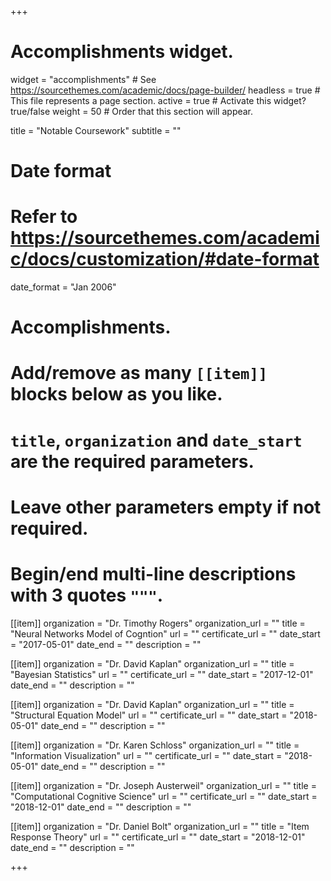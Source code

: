 +++
# Accomplishments widget.
widget = "accomplishments"  # See https://sourcethemes.com/academic/docs/page-builder/
headless = true  # This file represents a page section.
active = true  # Activate this widget? true/false
weight = 50  # Order that this section will appear.

title = "Notable Coursework"
subtitle = ""

# Date format
#   Refer to https://sourcethemes.com/academic/docs/customization/#date-format
date_format = "Jan 2006"

# Accomplishments.
#   Add/remove as many `[[item]]` blocks below as you like.
#   `title`, `organization` and `date_start` are the required parameters.
#   Leave other parameters empty if not required.
#   Begin/end multi-line descriptions with 3 quotes `"""`.

[[item]]
  organization = "Dr. Timothy Rogers"
  organization_url = ""
  title = "Neural Networks Model of Cogntion"
  url = ""
  certificate_url = ""
  date_start = "2017-05-01"
  date_end = ""
  description = ""

[[item]]
  organization = "Dr. David Kaplan"
  organization_url = ""
  title = "Bayesian Statistics"
  url = ""
  certificate_url = ""
  date_start = "2017-12-01"
  date_end = ""
  description = ""
  
[[item]]
  organization = "Dr. David Kaplan"
  organization_url = ""
  title = "Structural Equation Model"
  url = ""
  certificate_url = ""
  date_start = "2018-05-01"
  date_end = ""
  description = ""

[[item]]
  organization = "Dr. Karen Schloss"
  organization_url = ""
  title = "Information Visualization"
  url = ""
  certificate_url = ""
  date_start = "2018-05-01"
  date_end = ""
  description = ""

[[item]]
  organization = "Dr. Joseph Austerweil"
  organization_url = ""
  title = "Computational Cognitive Science"
  url = ""
  certificate_url = ""
  date_start = "2018-12-01"
  date_end = ""
  description = ""

[[item]]
  organization = "Dr. Daniel Bolt"
  organization_url = ""
  title = "Item Response Theory"
  url = ""
  certificate_url = ""
  date_start = "2018-12-01"
  date_end = ""
  description = ""

+++
